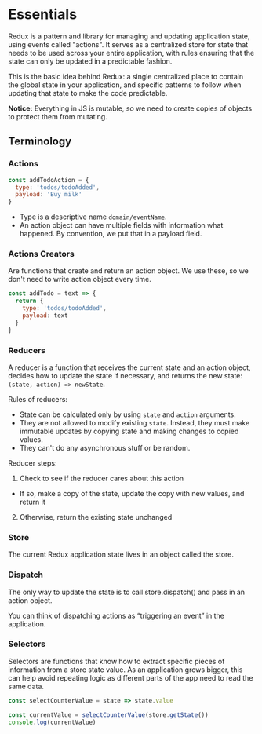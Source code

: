 # Essentials

Redux is a pattern and library for managing and updating application state, using events called "actions". It serves as a centralized store for state that needs to be used across your entire application, with rules ensuring that the state can only be updated in a predictable fashion.

This is the basic idea behind Redux: a single centralized place to contain the global state in your application, and specific patterns to follow when updating that state to make the code predictable.

__Notice:__ Everything in JS is mutable, so we need to create copies of objects to protect them from mutating. 

## Terminology

### Actions

```js
const addTodoAction = {
  type: 'todos/todoAdded',
  payload: 'Buy milk'
}
```

* Type is a descriptive name `domain/eventName`. 
* An action object can have multiple fields with information what happened. By convention, we put that in a payload field.

### Actions Creators

Are functions that create and return an action object. We use these, so we don't need to write action object every time.

```js
const addTodo = text => {
  return {
    type: 'todos/todoAdded',
    payload: text
  }
}
```

### Reducers

A reducer is a function that receives the current state and an action object, decides how to update the state if necessary, and returns the new state: `(state, action) => newState`.

Rules of reducers:

* State can be calculated only by using `state` and `action` arguments.
* They are not allowed to modify existing `state`. Instead, they must make immutable updates by copying state and making changes to copied values.
* They can't do any asynchronous stuff or be random. 

Reducer steps:

1. Check to see if the reducer cares about this action
 * If so, make a copy of the state, update the copy with new values, and return it
2. Otherwise, return the existing state unchanged

### Store

The current Redux application state lives in an object called the store.

### Dispatch

The only way to update the state is to call store.dispatch() and pass in an action object. 

You can think of dispatching actions as “triggering an event” in the application. 

### Selectors

Selectors are functions that know how to extract specific pieces of information from a store state value. As an application grows bigger, this can help avoid repeating logic as different parts of the app need to read the same data.

```js
const selectCounterValue = state => state.value

const currentValue = selectCounterValue(store.getState())
console.log(currentValue)
```